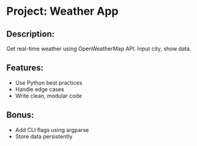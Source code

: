 # Project: Weather App

## Description:
Get real-time weather using OpenWeatherMap API. Input city, show data.

## Features:
- Use Python best practices
- Handle edge cases
- Write clean, modular code

## Bonus:
- Add CLI flags using argparse
- Store data persistently
